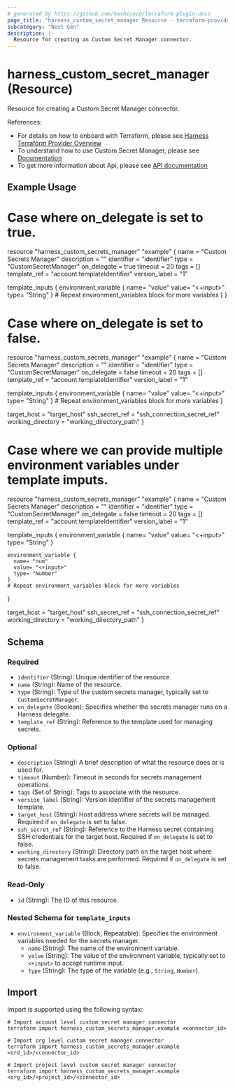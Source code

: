 ```yaml
---
# generated by https://github.com/hashicorp/terraform-plugin-docs
page_title: "harness_custom_secret_manager Resource - terraform-provider-harness"
subcategory: "Next Gen"
description: |-
  Resource for creating an Custom Secret Manager connector.
---
```


# harness_custom_secret_manager (Resource)

Resource for creating a Custom Secret Manager connector.

References:
- For details on how to onboard with Terraform, please see [Harness Terraform Provider Overview](https://developer.harness.io/docs/platform/terraform/harness-terraform-provider-overview/)
- To understand how to use Custom Secret Manager, please see [Documentation](https://developer.harness.io/docs/platform/secrets/secrets-management/custom-secret-manager)
- To get more information about Api, please see [API documentation](https://apidocs.harness.io/tag/Connectors)

## Example Usage

# Case where on_delegate is set to true.
resource "harness_custom_secrets_manager" "example" {
  name          = "Custom Secrets Manager"
  description   = ""
  identifier    = "identifier"
  type          = "CustomSecretManager"
  on_delegate   = true
  timeout       = 20
  tags          = []
  template_ref  = "account.templateIdentifier"
  version_label = "1"

  template_inputs {
    environment_variable {
      name= "value"
      value= "<+input>"
      type= "String"
    }
    # Repeat environment_variables block for more variables
  }
}

# Case where on_delegate is set to false.
resource "harness_custom_secrets_manager" "example" {
  name          = "Custom Secrets Manager"
  description   = ""
  identifier    = "identifier"
  type          = "CustomSecretManager"
  on_delegate   = false
  timeout       = 20
  tags          = []
  template_ref  = "account.templateIdentifier"
  version_label = "1"

  template_inputs {
    environment_variable {
      name= "value"
      value= "<+input>"
      type= "String"
    }
    # Repeat environment_variables block for more variables
  }

  target_host       = "target_host"
  ssh_secret_ref    = "ssh_connection_secret_ref"
  working_directory = "working_directory_path"
}

# Case where we can provide multiple environment variables under template imputs.

resource "harness_custom_secrets_manager" "example" {
  name          = "Custom Secrets Manager"
  description   = ""
  identifier    = "identifier"
  type          = "CustomSecretManager"
  on_delegate   = false
  timeout       = 20
  tags          = []
  template_ref  = "account.templateIdentifier"
  version_label = "1"

  template_inputs {
    environment_variable {
      name= "value"
      value= "<+input>"
      type= "String"
    }

    environment_variable {
      name= "num"
      value= "<+input>"
      type= "Number"
    }
    # Repeat environment_variables block for more variables
  }

  target_host       = "target_host"
  ssh_secret_ref    = "ssh_connection_secret_ref"
  working_directory = "working_directory_path"
}

<!-- schema generated by tfplugindocs -->
## Schema

### Required

- `identifier` (String): Unique identifier of the resource.
- `name` (String): Name of the resource.
- `type` (String): Type of the custom secrets manager, typically set to `CustomSecretManager`.
- `on_delegate` (Boolean): Specifies whether the secrets manager runs on a Harness delegate.
- `template_ref` (String): Reference to the template used for managing secrets.

### Optional

- `description` (String): A brief description of what the resource does or is used for.
- `timeout` (Number): Timeout in seconds for secrets management operations.
- `tags` (Set of String): Tags to associate with the resource.
- `version_label` (String): Version identifier of the secrets management template.
- `target_host` (String): Host address where secrets will be managed. Required if `on_delegate` is set to false.
- `ssh_secret_ref` (String): Reference to the Harness secret containing SSH credentials for the target host. Required if `on_delegate` is set to false.
- `working_directory` (String): Directory path on the target host where secrets management tasks are performed. Required if `on_delegate` is set to false.

### Read-Only

- `id` (String): The ID of this resource.

<a id="nestedblock--template_inputs"></a>
### Nested Schema for `template_inputs`

- `environment_variable` (Block, Repeatable): Specifies the environment variables needed for the secrets manager.
  - `name` (String): The name of the environment variable.
  - `value` (String): The value of the environment variable, typically set to `<+input>` to accept runtime input.
  - `type` (String): The type of the variable (e.g., `String`, `Number`).

## Import

Import is supported using the following syntax:

```shell
# Import account level custom secret manager connector
terraform import harness_custom_secrets_manager.example <connector_id>

# Import org level custom secret manager connector 
terraform import harness_custom_secrets_manager.example <ord_id>/<connector_id>

# Import project level custom secret manager connector 
terraform import harness_custom_secrets_manager.example <org_id>/<project_id>/<connector_id>
```
